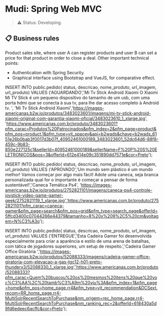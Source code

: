 # Mudi: Spring Web MVC
> ⚠️ Status: Developing.

## 📋 Business rules

Product sales site, where user A can register products and user B can set a price for that product in order to close a deal. Other important technical points:
- Authentication with Spring Security. 
- Graphical interface using Bootstrap and VueJS, for comparative effect.


INSERT INTO public.pedido(
	status, descricao, nome_produto, url_imagem, url_produto)
	VALUES ('AGUARDANDO','Mi Tv Stick Android Xiaomi O Xiaomi Mi TV Stick é um pequeno dispositivo do tamanho de um usb, com uma porta hdmi que se conecta à sua tv, para lhe dar acesso completo à Android tv. ', 'Mi Tv Stick Android Xiaomi','https://images-americanas.b2w.io/produtos/3483023601/imagens/mi-tv-stick-android-xiaomi-original-com-garantia-xiaomi-oficial/3483023610_1_xlarge.jpg', 'https://www.americanas.com.br/produto/3483023601?pfm_carac=Produtos%20Patrocinados&pfm_index=2&pfm_page=product&pfm_pos=product.1&pfm_type=vit_spacey&api=b2wads&chave=b2wads_6151e26b0bab3f0017d3b07f_40952461000189_3483023601_52dc64d6-88f8-459c-9b83-850e227125c1&sellerId=40952461000189&sellerName=F%20P%20S%20ELETRONICOS&pos=3&offerId=612e414e09c351890dd7571e&cor=Preto');
	
INSERT INTO public.pedido(
	status, descricao, nome_produto, url_imagem, url_produto)
	VALUES ('APROVADO','Um mundo sem plástico é um mundo melhor! Vamos começar por algo mais fácil! Adote uma caneca, seja branca personalizada qual for o importante é começar a pensar de forma sustentável!','Caneca Temática Ps4', 'https://images-americanas.b2w.io/produtos/2752821101/imagens/caneca-ps4-controle-joystick-video-game-gamer-geek/2752821119_1_xlarge.jpg','https://www.americanas.com.br/produto/2752821101?pfm_carac=caneca-gamer&pfm_page=search&pfm_pos=grid&pfm_type=search_page&offerId=5ffcd3400c07044266e44379&tamanho=8%20x%209%2C5%20cm&voltagem=N%C3%A3o');

INSERT INTO public.pedido(
	status, descricao, nome_produto, url_imagem, url_produto)
	VALUES ('ENTREGUE','Esta Cadeira Gamer foi desenvolvida especialmente para criar a aparência e estilo de uma arena de batalhas, com tática de jogadores superiores, um setup de respeito.','Cadeira Gamer Office Giratória ','https://images-americanas.b2w.io/produtos/52088333/imagens/cadeira-gamer-office-giratoria-com-elevacao-a-gas-tgc12-h01-preto-thunderx3/52088330_1_xlarge.jpg','https://www.americanas.com.br/produto/52088333?pfm_carac=Quem%20buscou%20os%20mesmos%20itens%20que%20voc%C3%AA%2C%20tamb%C3%A9m%20viu%3A&pfm_index=1&pfm_page=home&pfm_pos=home_page.rr4&pfm_type=vit_recommendation&DCSext.recom=RR_home_page.rr4-MultiSolrRecentSearchToPurchase&nm_origem=rec_home_page.rr4-MultiSolrRecentSearchToPurchase&nm_ranking_rec=2&offerId=618430a5d9fd6edeec6acffc&cor=Preto');
